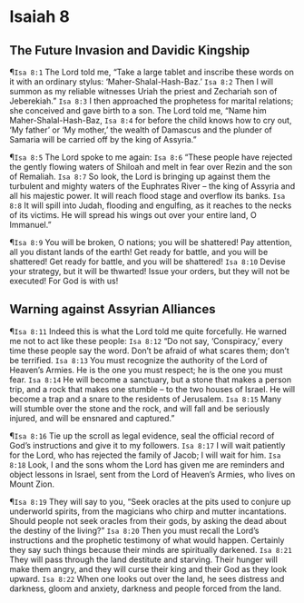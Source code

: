 # Isaiah 8

## The Future Invasion and Davidic Kingship
¶`Isa 8:1` The Lord told me, “Take a large tablet and inscribe these words on it with an ordinary stylus: ‘Maher-Shalal-Hash-Baz.’
`Isa 8:2` Then I will summon as my reliable witnesses Uriah the priest and Zechariah son of Jeberekiah.”
`Isa 8:3` I then approached the prophetess for marital relations; she conceived and gave birth to a son. The Lord told me, “Name him Maher-Shalal-Hash-Baz,
`Isa 8:4` for before the child knows how to cry out, ‘My father’ or ‘My mother,’ the wealth of Damascus and the plunder of Samaria will be carried off by the king of Assyria.”

¶`Isa 8:5` The Lord spoke to me again:
`Isa 8:6` “These people have rejected the gently flowing waters of Shiloah and melt in fear over Rezin and the son of Remaliah.
`Isa 8:7` So look, the Lord is bringing up against them the turbulent and mighty waters of the Euphrates River – the king of Assyria and all his majestic power. It will reach flood stage and overflow its banks.
`Isa 8:8` It will spill into Judah, flooding and engulfing, as it reaches to the necks of its victims. He will spread his wings out over your entire land, O Immanuel.”

¶`Isa 8:9` You will be broken, O nations; you will be shattered! Pay attention, all you distant lands of the earth! Get ready for battle, and you will be shattered! Get ready for battle, and you will be shattered!
`Isa 8:10` Devise your strategy, but it will be thwarted! Issue your orders, but they will not be executed! For God is with us!

## Warning against Assyrian Alliances
¶`Isa 8:11` Indeed this is what the Lord told me quite forcefully. He warned me not to act like these people:
`Isa 8:12` “Do not say, ‘Conspiracy,’ every time these people say the word. Don’t be afraid of what scares them; don’t be terrified.
`Isa 8:13` You must recognize the authority of the Lord of Heaven’s Armies. He is the one you must respect; he is the one you must fear.
`Isa 8:14` He will become a sanctuary, but a stone that makes a person trip, and a rock that makes one stumble – to the two houses of Israel. He will become a trap and a snare to the residents of Jerusalem.
`Isa 8:15` Many will stumble over the stone and the rock, and will fall and be seriously injured, and will be ensnared and captured.”

¶`Isa 8:16` Tie up the scroll as legal evidence, seal the official record of God’s instructions and give it to my followers.
`Isa 8:17` I will wait patiently for the Lord, who has rejected the family of Jacob; I will wait for him.
`Isa 8:18` Look, I and the sons whom the Lord has given me are reminders and object lessons in Israel, sent from the Lord of Heaven’s Armies, who lives on Mount Zion.

¶`Isa 8:19` They will say to you, “Seek oracles at the pits used to conjure up underworld spirits, from the magicians who chirp and mutter incantations. Should people not seek oracles from their gods, by asking the dead about the destiny of the living?”
`Isa 8:20` Then you must recall the Lord’s instructions and the prophetic testimony of what would happen. Certainly they say such things because their minds are spiritually darkened.
`Isa 8:21` They will pass through the land destitute and starving. Their hunger will make them angry, and they will curse their king and their God as they look upward.
`Isa 8:22` When one looks out over the land, he sees distress and darkness, gloom and anxiety, darkness and people forced from the land.
